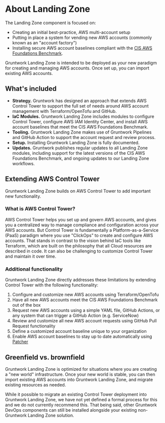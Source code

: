 # About Landing Zone

The Landing Zone component is focused on:

- Creating an initial best-practice, AWS multi-account setup
- Putting in place a system for vending new AWS accounts (commonly known as an "account factory")
- Installing secure AWS account baselines compliant with the [CIS AWS Foundations Benchmark](https://www.cisecurity.org/benchmark/amazon_web_services).

Gruntwork Landing Zone is intended to be deployed as your new paradigm for creating and managing AWS accounts. Once set up, you can import existing AWS accounts.

## What's included

- **Strategy.** Gruntwork has designed an approach that extends AWS Control Tower to support the full set of needs around AWS account management with  Terraform/OpenTofu and GitHub.
- **IaC Modules.** Gruntwork Landing Zone includes modules to configure Control Tower, configure AWS IAM Identity Center, and install AWS account baselines that meet the CIS AWS Foundations Benchmark.
- **Tooling.** Gruntwork Landing Zone makes use of Gruntwork Pipelines and GitHub Action to support the account request and review process.
- **Setup.** Installing Gruntwork Landing Zone is fully documented.
- **Updates.** Gruntwork publishes regular updates to all Landing Zone modules, including support for the latest versions of the CIS AWS Foundations Benchmark, and ongoing updates to our Landing Zone workflows.

## Extending AWS Control Tower

Gruntwork Landing Zone builds on AWS Control Tower to add important new functionality.

### What is AWS Control Tower?

AWS Control Tower helps you set up and govern AWS accounts, and gives you a centralized way to manage compliance and configuration across your AWS accounts. But Control Tower is fundamentally a Platform-as-a-Service (PaaS) paradigm where you use "ClickOps" to create and configure AWS accounts. That stands in contrast to the vision behind IaC tools like Terraform, which are built on the philosophy that all Cloud resources are described in code. It can also be challenging to customize Control Tower and maintain it over time.

### Additional functionality

Gruntwork Landing Zone directly addresses these limitations by extending Control Tower with the following functionality:

1. Configure and customize new AWS accounts using Terraform/OpenTofu
1. Have all new AWS accounts meet the CIS AWS Foundations Benchmark out of the box
1. Request new AWS accounts using a simple YAML file, GitHub Actions, or any system that can trigger a GitHub Action (e.g. ServiceNow)
1. Review and customize all new AWS account requests using GitHub Pull Request functionality
1. Define a customized account baseline unique to your organization
1. Enable AWS account baselines to stay up to date automatically using [Patcher](./patcher)

## Greenfield vs. brownfield

Gruntwork Landing Zone is optimized for situations where you are creating a "new world" infrastructure. Once your new world is stable, you can then import existing AWS accounts into Gruntwork Landing Zone, and migrate existing resources as needed.

While it possible to migrate an existing Control Tower deployment into Gruntwork Landing Zone, we have not yet defined a formal process for this and we do not currently recommend this. That being said, other Gruntwork DevOps components can still be installed alongside your existing non-Gruntwork Landing Zone solution.


<!-- ##DOCS-SOURCER-START
{
  "sourcePlugin": "local-copier",
  "hash": "1b06ee488ae3edb9026ead2ed2671f35"
}
##DOCS-SOURCER-END -->
